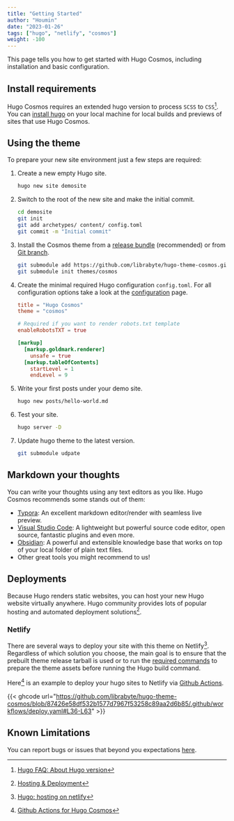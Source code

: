 ```yaml
---
title: "Getting Started"
author: "Houmin"
date: "2023-01-26"
tags: ["hugo", "netlify", "cosmos"]
weight: -100
---
```


This page tells you how to get started with Hugo Cosmos, including installation and basic configuration.

<!--more-->

## Install requirements

Hugo Cosmos requires an extended hugo version to process `SCSS` to `CSS`[^1]. You can [install hugo](https://gohugo.io/installation) on your local machine for local builds and previews of sites that use Hugo Cosmos.

## Using the theme

To prepare your new site environment just a few steps are required:

1. Create a new empty Hugo site.

   ```bash
   hugo new site demosite
   ```

2. Switch to the root of the new site and make the initial commit.

   ```bash
   cd demosite
   git init
   git add archetypes/ content/ config.toml
   git commit -m "Initial commit"
   ```

3. Install the Cosmos theme from a [release bundle](#option-1-download-pre-build-release-bundle) (recommended) or from [Git branch](#option-2-clone-the-github-repository).

   ```bash
   git submodule add https://github.com/librabyte/hugo-theme-cosmos.git themes/cosmos
   git submodule init themes/cosmos
   ```
4. Create the minimal required Hugo configuration `config.toml`. For all configuration options take a look at the [configuration](/docs/usage/configuration/) page.

   ```toml
   title = "Hugo Cosmos"
   theme = "cosmos"

   # Required if you want to render robots.txt template
   enableRobotsTXT = true

   [markup]
     [markup.goldmark.renderer]
       unsafe = true
     [markup.tableOfContents]
       startLevel = 1
       endLevel = 9
   ```
   
5. Write your first posts under your demo site.
   ```bash
   hugo new posts/hello-world.md
   ```
6. Test your site.

   ```bash
   hugo server -D
   ```
7. Update hugo theme to the latest version.
   ```bash
   git submodule udpate
   ```

## Markdown your thoughts

You can write your thoughts using any text editors as you like. Hugo Cosmos recommends some stands out of them:
- [Typora](https://typora.io): An excellent markdown editor/render with seamless live preview.
- [Visual Studio Code](https://code.visualstudio.com): A lightweight but powerful source code editor, open source, fantastic plugins and even more.
- [Obsidian](https://obsidian.md/): A powerful and extensible knowledge base that works on top of your local folder of plain text files.
- Other great tools you might recommend to us!

## Deployments

Because Hugo renders static websites, you can host your new Hugo website virtually anywhere. Hugo community provides lots of popular hosting and automated deployment solutions[^3].

### Netlify

There are several ways to deploy your site with this theme on Netlify[^4]. Regardless of which solution you choose, the main goal is to ensure that the prebuilt theme release tarball is used or to run the [required commands](#option-2-clone-the-github-repository) to prepare the theme assets before running the Hugo build command.

Here[^5] is an example to deploy your hugo sites to Netlify via [Github Actions](https://github.com/features/actions).

{{< ghcode url="https://github.com/librabyte/hugo-theme-cosmos/blob/87426e58df532b1577d7967f53258c89aa2d6b85/.github/workflows/deploy.yaml#L36-L63" >}}

## Known Limitations

You can report bugs or issues that beyond you expectations [here](https://github.com/librabyte/hugo-theme-cosmos/issues).

[^1]: [Hugo FAQ: About Hugo version](https://gohugo.io/troubleshooting/faq/#i-get--this-feature-is-not-available-in-your-current-hugo-version)
[^3]: [Hosting & Deployment](https://gohugo.io/hosting-and-deployment)
[^4]: [Hugo: hosting on netlify](https://gohugo.io/hosting-and-deployment/hosting-on-netlify)
[^5]: [Github Actions for Hugo Cosmos](https://github.com/librabyte/hugo-theme-cosmos/blob/master/.github/workflows/deploy.yaml)
